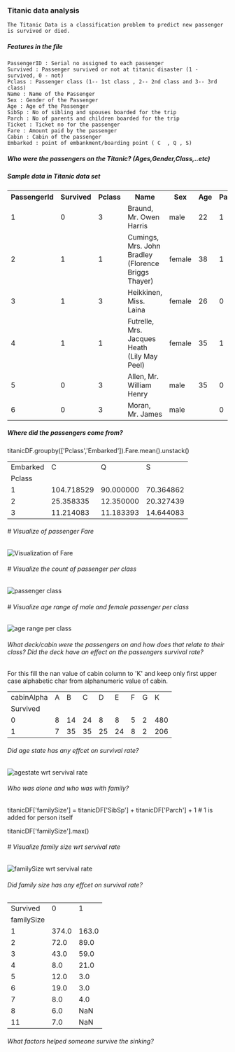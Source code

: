 ### Titanic data analysis
	The Titanic Data is a classification problem to predict new passenger is survived or died.
##### Features in the file 
    PassengerID : Serial no assigned to each passenger
    Survived : Passenger survived or not at titanic disaster (1 - survived, 0 - not)
    Pclass : Passenger class (1-- 1st class , 2-- 2nd class and 3-- 3rd class)
    Name : Name of the Passenger
    Sex : Gender of the Passenger
    Age : Age of the Passenger
    SibSp : No of sibling and spouses boarded for the trip
    Parch : No of parents and children boarded for the trip
    Ticket : Ticket no for the passenger 
    Fare : Amount paid by the passenger
    Cabin : Cabin of the passenger
    Embarked : point of embankment/boarding point ( C  , Q , S)
    
#####  Who were the passengers on the Titanic? (Ages,Gender,Class,..etc) 
<!DOCTYPE html>
<html>
<body>

<h5> Sample data  in Titanic data set </h5>

<table style="width:100%">
  <tr>
    <th>PassengerId</th>
	<th>Survived</th> 
    <th>Pclass</th> 
    <th>Name</th>
	<th>Sex</th>
    <th>Age</th> 
    <th>Parch</th>
	<th>Ticket</th>
    <th>Fare</th> 
    <th>Cabin</th>
	<th>Embarked</th>
  </tr>
  <tr>
	<td>1</td><td>0</td><td>3</td><td>Braund, Mr. Owen Harris</td><td>male</td><td>22</td><td>1</td><td>0</td><td>A/5</td> <td>21171</td><td>7.25</td><td></td><td>S</td>
  </tr>
  <tr>	
	<td>2</td><td>1</td><td>1</td><td>Cumings, Mrs. John Bradley (Florence Briggs Thayer)</td><td>female</td><td>38</td><td>1</td><td>0</td><td>PC 17599</td><td>71.2833</td><td>C85</td><td>C</td>
  </tr>
  <tr>
	<td>3</td><td>1</td><td>3</td><td>Heikkinen, Miss. Laina</td><td>female</td><td>26</td><td>0</td><td>0</td><td>STON/O2. 3101282</td><td>7.925</td><td></td><td>S</td>
  </tr>
  <tr>
	<td>4</td><td>1</td><td>1</td><td>Futrelle, Mrs. Jacques Heath (Lily May Peel)</td><td>female</td><td>35</td><td>1</td><td>0</td><td>113803</td><td>53.1</td><td>C123</td><td>S</td>
  </tr>
  <tr>	
	<td>5</td><td>0</td><td>3</td><td>Allen, Mr. William Henry</td><td>male</td><td>35</td><td>0</td><td>0</td><td>373450</td><td>8.05</td><td></td><td>S</td>
  </tr>
  <tr>
  	<td>6 </td><td>	0 </td><td>	3  </td><td>	Moran, Mr. James  </td><td>	male  </td><td>	 </td> <td>		0	 </td><td> 0  </td><td>	330877  </td><td>	8.4583	 </td><td>	 </td><td> Q  </td>
   </tr>
</table>

</body>
</html>

#####  Where did the passengers come from?

titanicDF.groupby(['Pclass','Embarked']).Fare.mean().unstack()

<table>
<tbody>
<tr>
<td>Embarked</td>
<td>C</td>
<td>Q</td>
<td>S</td>
</tr>
<tr>
<td>Pclass</td>
</tr>
<tr>
<td>1</td>
<td>104.718529</td>
<td>90.000000</td>
<td>70.364862</td>
</tr>
<tr>
<td>2</td>
<td>25.358335</td>
<td>12.350000</td>
<td>20.327439</td>
</tr>
<tr>
<td>3</td>
<td>11.214083</td>
<td>11.183393</td>
<td>14.644083</td>
</tr>
</tbody>
</table>

###### # Visualize of passenger Fare

![Visualization of Fare](https://github.com/sksumanta/DatascienceNml/blob/master/AllProjectImages/titanic/Fare.png)

###### # Visualize the count of passenger per class

![passenger class](https://github.com/sksumanta/DatascienceNml/blob/master/AllProjectImages/titanic/pclass1.PNG) 

###### # Visualize age range of male and female passenger per class

![age range per class](https://github.com/sksumanta/DatascienceNml/blob/master/AllProjectImages/titanic/avgAge.png)

###### What deck/cabin were the passengers on and how does that relate to their class? Did the deck have an effect on the passengers survival rate? 

For this fill the nan value of cabin column to 'K' and keep only first upper case alphabetic char from alphanumeric value of cabin.

<table>
<tbody>
<tr>
<td>cabinAlpha</td>
<td>A</td>
<td>B</td>
<td>C</td>
<td>D</td>
<td>E</td>
<td>F</td>
<td>G</td>
<td>K</td>
</tr>
<tr>
<td>Survived</td>
</tr>
<tr>
<td>0</td>
<td>8</td>
<td>14</td>
<td>24</td>
<td>8</td>
<td>8</td>
<td>5</td>
<td>2</td>
<td>480</td>
</tr>
<tr>
<td>1</td>
<td>7</td>
<td>35</td>
<td>35</td>
<td>25</td>
<td>24</td>
<td>8</td>
<td>2</td>
<td>206</td>
</tr>
</tbody>
</table>

###### Did age state has any effcet on survival rate? 

![agestate wrt servival rate](https://github.com/sksumanta/DatascienceNml/blob/master/AllProjectImages/titanic/agestate.PNG)

###### Who was alone and who was with family? 

titanicDF['familySize'] = titanicDF['SibSp'] + titanicDF['Parch'] + 1 # 1 is added for person itself

titanicDF['familySize'].max()

###### # Visualize family size wrt servival rate

![familySize wrt servival rate](https://github.com/sksumanta/DatascienceNml/blob/master/AllProjectImages/titanic/familySize.PNG)

###### Did family size has any effcet on survival rate? 
<table>
<tbody>
<tr>
<td>Survived</td>
<td>0</td>
<td>1</td>
</tr>
<tr>
<td>familySize</td>
</tr>
<tr>
<td>1</td>
<td>374.0</td>
<td>163.0</td>
</tr>
<tr>
<td>2</td>
<td>72.0</td>
<td>89.0</td>
</tr>
<tr>
<td>3</td>
<td>43.0</td>
<td>59.0</td>
</tr>
<tr>
<td>4</td>
<td>8.0</td>
<td>21.0</td>
</tr>
<tr>
<td>5</td>
<td>12.0</td>
<td>3.0</td>
</tr>
<tr>
<td>6</td>
<td>19.0</td>
<td>3.0</td>
</tr>
<tr>
<td>7</td>
<td>8.0</td>
<td>4.0</td>
</tr>
<tr>
<td>8</td>
<td>6.0</td>
<td>NaN</td>
</tr>
<tr>
<td>11</td>
<td>7.0</td>
<td>NaN</td>
</tr>
</tbody>
</table>

###### What factors helped someone survive the sinking?


